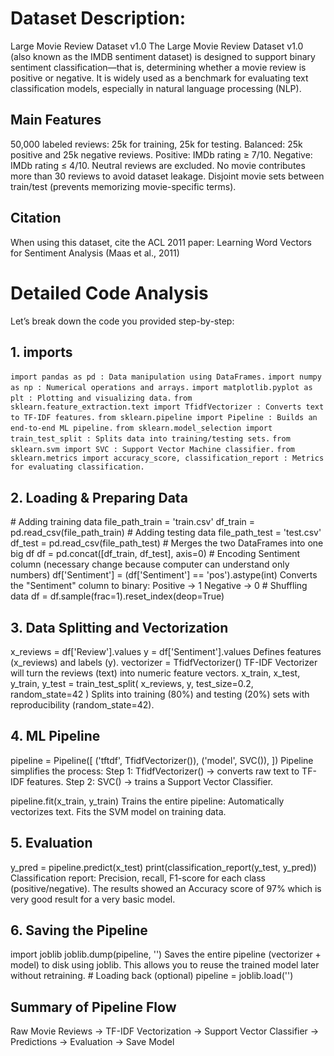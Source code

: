 # Dataset Description:
Large Movie Review Dataset v1.0
The Large Movie Review Dataset v1.0 (also known as the IMDB sentiment dataset) is designed to support binary sentiment classification—that is, determining whether a movie review is positive or negative. It is widely used as a benchmark for evaluating text classification models, especially in natural language processing (NLP).

<h2>Main Features</h2>
50,000 labeled reviews:
25k for training, 25k for testing.
Balanced: 25k positive and 25k negative reviews.
Positive: IMDb rating ≥ 7/10.
Negative: IMDb rating ≤ 4/10.
Neutral reviews are excluded.
No movie contributes more than 30 reviews to avoid dataset leakage.
Disjoint movie sets between train/test (prevents memorizing movie-specific terms).

<h2>Citation</h2>
When using this dataset, cite the ACL 2011 paper:
Learning Word Vectors for Sentiment Analysis
(Maas et al., 2011)

# Detailed Code Analysis
Let’s break down the code you provided step-by-step:
<h2>1. imports</h2>
<code>import pandas as pd : Data manipulation using DataFrames.</code>
<code>import numpy as np : Numerical operations and arrays.</code>
<code>import matplotlib.pyplot as plt : Plotting and visualizing data.</code>
<code>from sklearn.feature_extraction.text import TfidfVectorizer : Converts text to TF-IDF features.</code>
<code>from sklearn.pipeline import Pipeline : Builds an end-to-end ML pipeline.</code>
<code>from sklearn.model_selection import train_test_split : Splits data into training/testing sets.</code>
<code>from sklearn.svm import SVC : Support Vector Machine classifier.</code>
<code>from sklearn.metrics import accuracy_score, classification_report : Metrics for evaluating classification.</code>
<h2>2. Loading & Preparing Data</h2>
# Adding training data
file_path_train = 'train.csv'
df_train = pd.read_csv(file_path_train)
# Adding testing data
file_path_test = 'test.csv'
df_test = pd.read_csv(file_path_test)
# Merges the two DataFrames into one big df
df = pd.concat([df_train, df_test], axis=0)
# Encoding Sentiment column (necessary change because computer can understand only numbers)
df['Sentiment'] = (df['Sentiment'] == 'pos').astype(int)
Converts the "Sentiment" column to binary:
Positive → 1
Negative → 0
# Shuffling data
df = df.sample(frac=1).reset_index(deop=True)
<h2>3. Data Splitting and Vectorization</h2>
x_reviews = df['Review'].values
y = df['Sentiment'].values
Defines features (x_reviews) and labels (y).
vectorizer = TfidfVectorizer()
TF-IDF Vectorizer will turn the reviews (text) into numeric feature vectors.
x_train, x_test, y_train, y_test = train_test_split(
    x_reviews, y, test_size=0.2, random_state=42
)
Splits into training (80%) and testing (20%) sets with reproducibility (random_state=42).
<h2>4. ML Pipeline</h2>
pipeline = Pipeline([
    ('tftdf', TfidfVectorizer()),
    ('model', SVC()),
])
Pipeline simplifies the process:
Step 1: TfidfVectorizer() → converts raw text to TF-IDF features.
Step 2: SVC() → trains a Support Vector Classifier.

pipeline.fit(x_train, y_train)
Trains the entire pipeline:
Automatically vectorizes text.
Fits the SVM model on training data.
<h2>5. Evaluation</h2>
y_pred = pipeline.predict(x_test)
print(classification_report(y_test, y_pred))
Classification report: Precision, recall, F1-score for each class (positive/negative).
The results showed an Accuracy score of 97% which is very good result for a very basic model.
<h2>6. Saving the Pipeline</h2>
import joblib
joblib.dump(pipeline, '')
Saves the entire pipeline (vectorizer + model) to disk using joblib.
This allows you to reuse the trained model later without retraining.
# Loading back (optional)
pipeline = joblib.load('')
<h2>Summary of Pipeline Flow</h2>
Raw Movie Reviews → TF-IDF Vectorization → Support Vector Classifier → Predictions → Evaluation → Save Model
